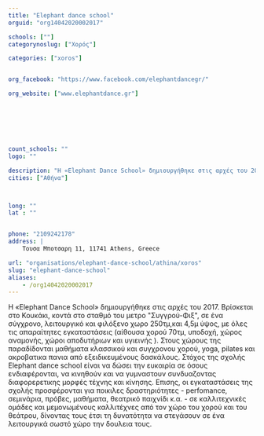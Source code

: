 ```yaml
---
title: "Elephant dance school"
orguid: "org14042020002017"

schools: [""]
categorynoslug: ["Χορός"]

categories: ["xoros"]


org_facebook: "https://www.facebook.com/elephantdancegr/"

org_website: ["www.elephantdance.gr"]







count_schools: ""
logo: ""

description: "H «Elephant Dance School» δημιουργήθηκε στις αρχές του 2017. Βρίσκεται στο Κουκάκι, κοντά στο σταθμό του μετρο &quot;Συγγρού-Φιξ&quot;, σε ένα σύγχρονο, λειτουργικό και φιλόξενο χωρο 250τμ,και 4,5μ ύψος, με όλες τις απαραίτητες εγκαταστάσεις (αίθουσα χορού 70τμ, υποδοχή, χώρος αναμονής, χώροι αποδυτήριων και υγιεινής ). Στους χώρους της παραδίδονται μαθήματα κλασσικού και συγχρονου χορού, yoga, pilates και ακροβατικα πανια από εξειδικευμένους δασκάλους. Στόχος της σχολής Elephant dance school είναι να δώσει την ευκαιρία σε όσους ενδιαφέρονται, να κινηθούν και να γυμναστουν συνδυαζοντας διαφορερετικης μορφές τέχνης και κίνησης. Επισης, οι εγκαταστάσεις της σχολής προσφέρονται για ποικιλες δραστηριότητες - perfomance, σεμινάρια, πρόβες, μαθήματα, θεατρικό παιχνίδι κ.α. - σε καλλιτεχνικές ομάδες και μεμονωμένους καλλιτέχνες από τον χώρο του χορού και του θεάτρου, δίνοντας τους έτσι τη δυνατότητα να στεγάσουν σε ένα λειτουργικά σωστό χώρο την δουλεια τους."
cities: ["Αθήνα"]



long: ""
lat : ""


phone: "2109242178"
address: |
    Τουσα Μποτσαρη 11, 11741 Athens, Greece

url: "organisations/elephant-dance-school/athina/xoros"
slug: "elephant-dance-school"
aliases:
    - /org14042020002017
---
```


H «Elephant Dance School» δημιουργήθηκε στις αρχές του 2017. Βρίσκεται στο Κουκάκι, κοντά στο σταθμό του μετρο &quot;Συγγρού-Φιξ&quot;, σε ένα σύγχρονο, λειτουργικό και φιλόξενο χωρο 250τμ,και 4,5μ ύψος, με όλες τις απαραίτητες εγκαταστάσεις (αίθουσα χορού 70τμ, υποδοχή, χώρος αναμονής, χώροι αποδυτήριων και υγιεινής ). Στους χώρους της παραδίδονται μαθήματα κλασσικού και συγχρονου χορού, yoga, pilates και ακροβατικα πανια από εξειδικευμένους δασκάλους. Στόχος της σχολής Elephant dance school είναι να δώσει την ευκαιρία σε όσους ενδιαφέρονται, να κινηθούν και να γυμναστουν συνδυαζοντας διαφορερετικης μορφές τέχνης και κίνησης. Επισης, οι εγκαταστάσεις της σχολής προσφέρονται για ποικιλες δραστηριότητες - perfomance, σεμινάρια, πρόβες, μαθήματα, θεατρικό παιχνίδι κ.α. - σε καλλιτεχνικές ομάδες και μεμονωμένους καλλιτέχνες από τον χώρο του χορού και του θεάτρου, δίνοντας τους έτσι τη δυνατότητα να στεγάσουν σε ένα λειτουργικά σωστό χώρο την δουλεια τους.
